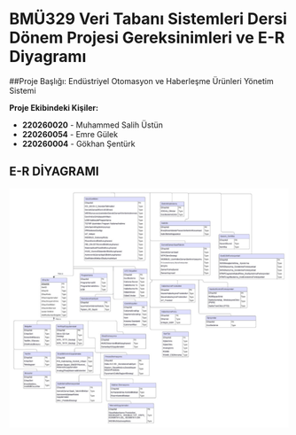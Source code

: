 # BMÜ329 Veri Tabanı Sistemleri Dersi Dönem Projesi Gereksinimleri ve E-R Diyagramı

##Proje Başlığı: Endüstriyel Otomasyon ve Haberleşme Ürünleri Yönetim Sistemi

**Proje Ekibindeki Kişiler:**
- **220260020** - Muhammed Salih Üstün
- **220260054** - Emre Gülek
- **220260004** - Gökhan Şentürk

## E-R DİYAGRAMI

![E-R Diyagramı](images/e-r.jpeg)

